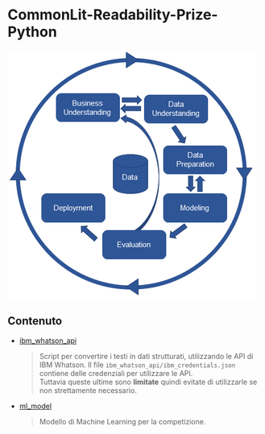 # CommonLit-Readability-Prize-Python

![Machine Learning](machine_learning.jpg)

## Contenuto

- [ibm_whatson_api](./ibm_whatson_api)
    > Script per convertire i testi in dati strutturati, utilizzando le API di IBM Whatson.
    > Il file `ibm_whatson_api/ibm_credentials.json` contiene delle credenziali per
    > utilizzare le API.  
    > Tuttavia queste ultime sono **limitate** quindi evitate di utilizzarle se
    > non strettamente necessario.

- [ml_model](./ml_model)
    > Modello di Machine Learning per la competizione.
